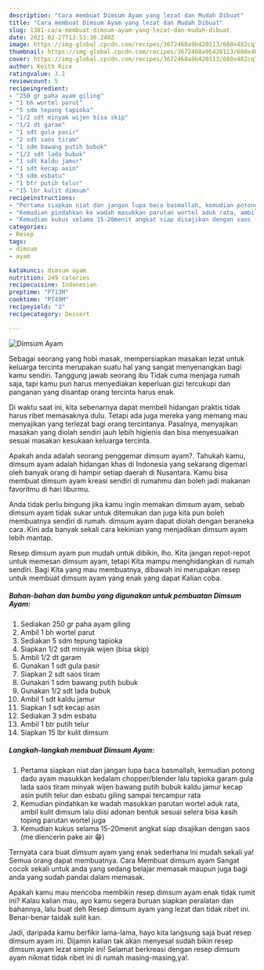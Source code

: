 ```yaml
---
description: "Cara membuat Dimsum Ayam yang lezat dan Mudah Dibuat"
title: "Cara membuat Dimsum Ayam yang lezat dan Mudah Dibuat"
slug: 1381-cara-membuat-dimsum-ayam-yang-lezat-dan-mudah-dibuat
date: 2021-02-27T13:53:30.240Z
image: https://img-global.cpcdn.com/recipes/3672468a9b420113/680x482cq70/dimsum-ayam-foto-resep-utama.jpg
thumbnail: https://img-global.cpcdn.com/recipes/3672468a9b420113/680x482cq70/dimsum-ayam-foto-resep-utama.jpg
cover: https://img-global.cpcdn.com/recipes/3672468a9b420113/680x482cq70/dimsum-ayam-foto-resep-utama.jpg
author: Keith Rice
ratingvalue: 3.1
reviewcount: 5
recipeingredient:
- "250 gr paha ayam giling"
- "1 bh wortel parut"
- "5 sdm tepung tapioka"
- "1/2 sdt minyak wijen bisa skip"
- "1/2 dt garam"
- "1 sdt gula pasir"
- "2 sdt saos tiram"
- "1 sdm bawang putih bubuk"
- "1/2 sdt lada bubuk"
- "1 sdt kaldu jamur"
- "1 sdt kecap asin"
- "3 sdm esbatu"
- "1 btr putih telur"
- "15 lbr kulit dimsum"
recipeinstructions:
- "Pertama siapkan niat dan jangan lupa baca basmallah, kemudian potong dadu ayam masukkan kedalam chopper/blender lalu tapioka garam gula lada saos tiram minyak wijen bawang putih bubuk kaldu jamur kecap asin putih telur dan esbatu giling sampai tercampur rata"
- "Kemudian pindahkan ke wadah masukkan parutan wortel aduk rata, ambil kulit dimsum lalu diisi adonan bentuk sesuai selera bisa kasih toping parutan wortel juga"
- "Kemudian kukus selama 15-20menit angkat siap disajikan dengan saos (me diencerin pake air 😁)"
categories:
- Resep
tags:
- dimsum
- ayam

katakunci: dimsum ayam 
nutrition: 249 calories
recipecuisine: Indonesian
preptime: "PT13M"
cooktime: "PT49M"
recipeyield: "3"
recipecategory: Dessert

---
```



![Dimsum Ayam](https://img-global.cpcdn.com/recipes/3672468a9b420113/680x482cq70/dimsum-ayam-foto-resep-utama.jpg)

Sebagai seorang yang hobi masak, mempersiapkan masakan lezat untuk keluarga tercinta merupakan suatu hal yang sangat menyenangkan bagi kamu sendiri. Tanggung jawab seorang ibu Tidak cuma menjaga rumah saja, tapi kamu pun harus menyediakan keperluan gizi tercukupi dan panganan yang disantap orang tercinta harus enak.

Di waktu  saat ini, kita sebenarnya dapat membeli hidangan praktis tidak harus ribet memasaknya dulu. Tetapi ada juga mereka yang memang mau menyajikan yang terlezat bagi orang tercintanya. Pasalnya, menyajikan masakan yang diolah sendiri jauh lebih higienis dan bisa menyesuaikan sesuai masakan kesukaan keluarga tercinta. 



Apakah anda adalah seorang penggemar dimsum ayam?. Tahukah kamu, dimsum ayam adalah hidangan khas di Indonesia yang sekarang digemari oleh banyak orang di hampir setiap daerah di Nusantara. Kamu bisa membuat dimsum ayam kreasi sendiri di rumahmu dan boleh jadi makanan favoritmu di hari liburmu.

Anda tidak perlu bingung jika kamu ingin memakan dimsum ayam, sebab dimsum ayam tidak sukar untuk ditemukan dan juga kita pun boleh membuatnya sendiri di rumah. dimsum ayam dapat diolah dengan beraneka cara. Kini ada banyak sekali cara kekinian yang menjadikan dimsum ayam lebih mantap.

Resep dimsum ayam pun mudah untuk dibikin, lho. Kita jangan repot-repot untuk memesan dimsum ayam, tetapi Kita mampu menghidangkan di rumah sendiri. Bagi Kita yang mau membuatnya, dibawah ini merupakan resep untuk membuat dimsum ayam yang enak yang dapat Kalian coba.

<!--inarticleads1-->

##### Bahan-bahan dan bumbu yang digunakan untuk pembuatan Dimsum Ayam:

1. Sediakan 250 gr paha ayam giling
1. Ambil 1 bh wortel parut
1. Sediakan 5 sdm tepung tapioka
1. Siapkan 1/2 sdt minyak wijen (bisa skip)
1. Ambil 1/2 dt garam
1. Gunakan 1 sdt gula pasir
1. Siapkan 2 sdt saos tiram
1. Gunakan 1 sdm bawang putih bubuk
1. Gunakan 1/2 sdt lada bubuk
1. Ambil 1 sdt kaldu jamur
1. Siapkan 1 sdt kecap asin
1. Sediakan 3 sdm esbatu
1. Ambil 1 btr putih telur
1. Siapkan 15 lbr kulit dimsum




<!--inarticleads2-->

##### Langkah-langkah membuat Dimsum Ayam:

1. Pertama siapkan niat dan jangan lupa baca basmallah, kemudian potong dadu ayam masukkan kedalam chopper/blender lalu tapioka garam gula lada saos tiram minyak wijen bawang putih bubuk kaldu jamur kecap asin putih telur dan esbatu giling sampai tercampur rata
1. Kemudian pindahkan ke wadah masukkan parutan wortel aduk rata, ambil kulit dimsum lalu diisi adonan bentuk sesuai selera bisa kasih toping parutan wortel juga
1. Kemudian kukus selama 15-20menit angkat siap disajikan dengan saos (me diencerin pake air 😁)




Ternyata cara buat dimsum ayam yang enak sederhana ini mudah sekali ya! Semua orang dapat membuatnya. Cara Membuat dimsum ayam Sangat cocok sekali untuk anda yang sedang belajar memasak maupun juga bagi anda yang sudah pandai dalam memasak.

Apakah kamu mau mencoba membikin resep dimsum ayam enak tidak rumit ini? Kalau kalian mau, ayo kamu segera buruan siapkan peralatan dan bahannya, lalu buat deh Resep dimsum ayam yang lezat dan tidak ribet ini. Benar-benar taidak sulit kan. 

Jadi, daripada kamu berfikir lama-lama, hayo kita langsung saja buat resep dimsum ayam ini. Dijamin kalian tak akan menyesal sudah bikin resep dimsum ayam lezat simple ini! Selamat berkreasi dengan resep dimsum ayam nikmat tidak ribet ini di rumah masing-masing,ya!.

